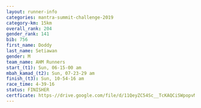 ```yaml
---
layout: runner-info 
categories: mantra-summit-challenge-2019 
category-km: 15km 
overall_rank: 204
gender_rank: 141
bib: 756
first_name: Doddy
last_name: Setiawan
gender: M
team_name: AHM Runners
start_(t1): Sun, 06-15-00 am
mbah_kamad_(t2): Sun, 07-23-29 am
finish_(t3): Sun, 10-54-16 am
race_time: 4-39-16
status: FINISHER
certficate: https-//drive.google.com/file/d/11QeyZC54Sc__TcKAQCiSWpopvMeBSH5r/view?usp=sharing
---
```

